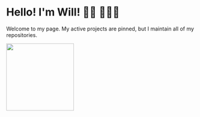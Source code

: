 # Hello! I'm Will! 👋🏻 👨🏼‍💻

Welcome to my page. My active projects are pinned, but I maintain all of my repositories.

  <img height="180em" src="https://github-readme-streak-stats.herokuapp.com/?user=willuhmjs&theme=dark" />
</div>
